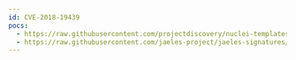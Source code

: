 ```yaml
---
id: CVE-2018-19439
pocs:
  - https://raw.githubusercontent.com/projectdiscovery/nuclei-templates/master/cves/CVE-2018-19439.yaml
  - https://raw.githubusercontent.com/jaeles-project/jaeles-signatures/master/cves/oracle-sgd-xss-cve-2018-19439.yaml
---
```

